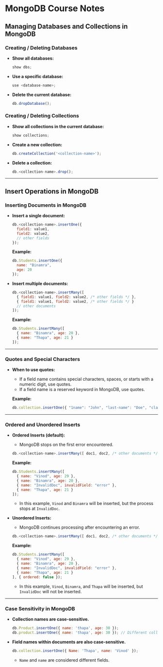 
# MongoDB Course Notes

## Managing Databases and Collections in MongoDB

### Creating / Deleting Databases
- **Show all databases:**
  ```javascript
  show dbs;
  ```
- **Use a specific database:**
  ```javascript
  use <database-name>;
  ```
- **Delete the current database:**
  ```javascript
  db.dropDatabase();
  ```

### Creating / Deleting Collections
- **Show all collections in the current database:**
  ```javascript
  show collections;
  ```
- **Create a new collection:**
  ```javascript
  db.createCollection('<collection-name>');
  ```
- **Delete a collection:**
  ```javascript
  db.<collection-name>.drop();
  ```

---

## Insert Operations in MongoDB

### Inserting Documents in MongoDB
- **Insert a single document:**
  ```javascript
  db.<collection-name>.insertOne({
    field1: value1,
    field2: value2,
    // other fields
  });
  ```
  **Example:**
  ```javascript
  db.Students.insertOne({
    name: "Binamra",
    age: 20
  });
  ```

- **Insert multiple documents:**
  ```javascript
  db.<collection-name>.insertMany([
    { field1: value1, field2: value2, /* other fields */ },
    { field1: value1, field2: value2, /* other fields */ }
    // other documents
  ]);
  ```
  **Example:**
  ```javascript
  db.Students.insertMany([
    { name: "Binamra", age: 20 },
    { name: "Thapa", age: 21 }
  ]);
  ```

---

### Quotes and Special Characters
- **When to use quotes:**
  - If a field name contains special characters, spaces, or starts with a numeric digit, use quotes.
  - If a field name is a reserved keyword in MongoDB, use quotes.

  **Example:**
  ```javascript
  db.collection.insertOne({ "1name": "John", "last-name": "Doe", "class": "Math" });
  ```

---

### Ordered and Unordered Inserts
- **Ordered Inserts (default):**
  - MongoDB stops on the first error encountered.
  ```javascript
  db.<collection-name>.insertMany([ doc1, doc2, /* other documents */ ]);
  ```

  **Example:**
  ```javascript
  db.Students.insertMany([
    { name: "Vinod", age: 29 },
    { name: "Binamra", age: 20 },
    { name: "InvalidDoc", invalidField: "error" },
    { name: "Thapa", age: 21 }
  ]);
  ```
  - In this example, `Vinod` and `Binamra` will be inserted, but the process stops at `InvalidDoc`.

- **Unordered Inserts:**
  - MongoDB continues processing after encountering an error.
  ```javascript
  db.<collection-name>.insertMany([ doc1, doc2, /* other documents */ ], { ordered: false });
  ```

  **Example:**
  ```javascript
  db.Students.insertMany([
    { name: "Vinod", age: 29 },
    { name: "Binamra", age: 20 },
    { name: "InvalidDoc", invalidField: "error" },
    { name: "Thapa", age: 21 }
  ], { ordered: false });
  ```
  - In this example, `Vinod`, `Binamra`, and `Thapa` will be inserted, but `InvalidDoc` will not be inserted.

---

### Case Sensitivity in MongoDB
- **Collection names are case-sensitive.**
  ```javascript
  db.Product.insertOne({ name: 'thapa', age: 30 });
  db.product.insertOne({ name: 'thapa', age: 30 }); // Different collection
  ```

- **Field names within documents are also case-sensitive.**
  ```javascript
  db.collection.insertOne({ Name: 'Thapa', name: 'Vinod' });
  ```
  - `Name` and `name` are considered different fields.

